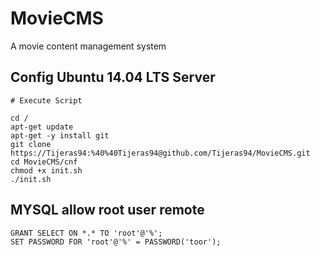 # MovieCMS
A movie content management system


## Config Ubuntu 14.04 LTS Server 

``` 
# Execute Script

cd /
apt-get update
apt-get -y install git 
git clone https://Tijeras94:%40%40Tijeras94@github.com/Tijeras94/MovieCMS.git
cd MovieCMS/cnf
chmod +x init.sh
./init.sh

```
## MYSQL allow root user remote
```
GRANT SELECT ON *.* TO 'root'@'%';
SET PASSWORD FOR 'root'@'%' = PASSWORD('toor');

```
